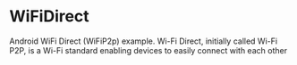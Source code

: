 # WiFiDirect
Android WiFi Direct (WiFiP2p) example. 
Wi-Fi Direct, initially called Wi-Fi P2P, is a Wi-Fi standard enabling devices to easily connect with each other


